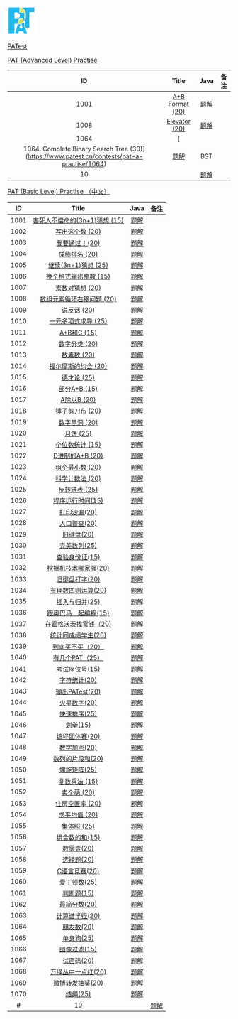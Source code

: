![logo](https://github.com/ccccqyc/Algorithm/blob/master/image/PATlogo.png)

[PATest](https://www.patest.cn/contests)

[PAT (Advanced Level) Practise](https://www.patest.cn/contests/pat-a-practise)

|  ID  |                  Title                   |                   Java                   |  备注  |
| :--: | :--------------------------------------: | :--------------------------------------: | :--: |
| 1001 | [A+B Format (20)](https://www.patest.cn/contests/pat-a-practise/1001) | [题解](https://github.com/ccccqyc/Algorithm/blob/master/PAT/Advanced/A1001.java) |      |
| 1008 | [Elevator (20)](https://www.patest.cn/contests/pat-a-practise/1008) | [题解](https://github.com/ccccqyc/Algorithm/blob/master/PAT/Advanced/A1008.java) |      |
| 1064 | [
1064. Complete Binary Search Tree (30)](https://www.patest.cn/contests/pat-a-practise/1064) | [题解](https://github.com/ccccqyc/Algorithm/blob/master/PAT/Advanced/A1064.java) |   BST   |
|  10  | [](https://www.patest.cn/contests/pat-a-practise/10) | [题解](https://github.com/ccccqyc/Algorithm/blob/master/PAT/Advanced/A10.java) |      |



[PAT (Basic Level) Practise （中文）](https://www.patest.cn/contests/pat-b-practise)

|  ID  |                  Title                   |                   Java                   |  备注  |
| :--: | :--------------------------------------: | :--------------------------------------: | :--: |
| 1001 | [害死人不偿命的(3n+1)猜想 (15)](https://www.patest.cn/contests/pat-b-practise/1001) | [题解](https://github.com/ccccqyc/Algorithm/blob/master/PAT/BasicLevel/P1001.java) |      |
| 1002 | [写出这个数 (20)](https://www.patest.cn/contests/pat-b-practise/1002) | [题解](https://github.com/ccccqyc/Algorithm/blob/master/PAT/BasicLevel/P1002.java) |      |
| 1003 | [我要通过！(20)](https://www.patest.cn/contests/pat-b-practise/1003) | [题解](https://github.com/ccccqyc/Algorithm/blob/master/PAT/BasicLevel/P1003.java) |      |
| 1004 | [成绩排名 (20)](https://www.patest.cn/contests/pat-b-practise/1004) | [题解](https://github.com/ccccqyc/Algorithm/blob/master/PAT/BasicLevel/P1004.java) |      |
| 1005 | [继续(3n+1)猜想 (25)](https://www.patest.cn/contests/pat-b-practise/1005) | [题解](https://github.com/ccccqyc/Algorithm/blob/master/PAT/BasicLevel/P1005.java) |      |
| 1006 | [换个格式输出整数 (15)](https://www.patest.cn/contests/pat-b-practise/1006) | [题解](https://github.com/ccccqyc/Algorithm/blob/master/PAT/BasicLevel/P1006.java) |      |
| 1007 | [素数对猜想 (20)](https://www.patest.cn/contests/pat-b-practise/1007) | [题解](https://github.com/ccccqyc/Algorithm/blob/master/PAT/BasicLevel/P1007.java) |      |
| 1008 | [数组元素循环右移问题 (20)](https://www.patest.cn/contests/pat-b-practise/1008) | [题解](https://github.com/ccccqyc/Algorithm/blob/master/PAT/BasicLevel/P1008.java) |      |
| 1009 | [说反话 (20)](https://www.patest.cn/contests/pat-b-practise/1009) | [题解](https://github.com/ccccqyc/Algorithm/blob/master/PAT/BasicLevel/P1009.java) |      |
| 1010 | [一元多项式求导 (25)](https://www.patest.cn/contests/pat-b-practise/1010) | [题解](https://github.com/ccccqyc/Algorithm/blob/master/PAT/BasicLevel/P1010.java) |      |
| 1011 | [A+B和C (15)](https://www.patest.cn/contests/pat-b-practise/1011) | [题解](https://github.com/ccccqyc/Algorithm/blob/master/PAT/BasicLevel/P1011.java) |      |
| 1012 | [数字分类 (20)](https://www.patest.cn/contests/pat-b-practise/1012) | [题解](https://github.com/ccccqyc/Algorithm/blob/master/PAT/BasicLevel/P1012.java) |      |
| 1013 | [数素数 (20)](https://www.patest.cn/contests/pat-b-practise/1013) | [题解](https://github.com/ccccqyc/Algorithm/blob/master/PAT/BasicLevel/P1013.java) |      |
| 1014 | [福尔摩斯的约会 (20)](https://www.patest.cn/contests/pat-b-practise/1014) | [题解](https://github.com/ccccqyc/Algorithm/blob/master/PAT/BasicLevel/P1014.java) |      |
| 1015 | [德才论 (25)](https://www.patest.cn/contests/pat-b-practise/1015) | [题解](https://github.com/ccccqyc/Algorithm/blob/master/PAT/BasicLevel/P1015.java) |      |
| 1016 | [部分A+B (15)](https://www.patest.cn/contests/pat-b-practise/1016) | [题解](https://github.com/ccccqyc/Algorithm/blob/master/PAT/BasicLevel/P1016.java) |      |
| 1017 | [A除以B (20)](https://www.patest.cn/contests/pat-b-practise/1017) | [题解](https://github.com/ccccqyc/Algorithm/blob/master/PAT/BasicLevel/P1017.java) |      |
| 1018 | [锤子剪刀布 (20)](https://www.patest.cn/contests/pat-b-practise/1018) | [题解](https://github.com/ccccqyc/Algorithm/blob/master/PAT/BasicLevel/P1018.java) |      |
| 1019 | [数字黑洞 (20)](https://www.patest.cn/contests/pat-b-practise/1019) | [题解](https://github.com/ccccqyc/Algorithm/blob/master/PAT/BasicLevel/P1019.java) |      |
| 1020 | [月饼 (25)](https://www.patest.cn/contests/pat-b-practise/1020) | [题解](https://github.com/ccccqyc/Algorithm/blob/master/PAT/BasicLevel/P1020.java) |      |
| 1021 | [个位数统计 (15)](https://www.patest.cn/contests/pat-b-practise/1021) | [题解](https://github.com/ccccqyc/Algorithm/blob/master/PAT/BasicLevel/P1021.java) |      |
| 1022 | [D进制的A+B (20)](https://www.patest.cn/contests/pat-b-practise/1022) | [题解](https://github.com/ccccqyc/Algorithm/blob/master/PAT/BasicLevel/P1022.java) |      |
| 1023 | [组个最小数 (20)](https://www.patest.cn/contests/pat-b-practise/1023) | [题解](https://github.com/ccccqyc/Algorithm/blob/master/PAT/BasicLevel/P1023.java) |      |
| 1024 | [科学计数法 (20)](https://www.patest.cn/contests/pat-b-practise/1024) | [题解](https://github.com/ccccqyc/Algorithm/blob/master/PAT/BasicLevel/P1024.java) |      |
| 1025 | [反转链表 (25)](https://www.patest.cn/contests/pat-b-practise/1025) | [题解](https://github.com/ccccqyc/Algorithm/blob/master/PAT/BasicLevel/P1025.java) |      |
| 1026 | [程序运行时间(15)](https://www.patest.cn/contests/pat-b-practise/1026) | [题解](https://github.com/ccccqyc/Algorithm/blob/master/PAT/BasicLevel/P1026.java) |      |
| 1027 | [打印沙漏(20)](https://www.patest.cn/contests/pat-b-practise/1027) | [题解](https://github.com/ccccqyc/Algorithm/blob/master/PAT/BasicLevel/P1027.java) |      |
| 1028 | [人口普查(20)](https://www.patest.cn/contests/pat-b-practise/1028) | [题解](https://github.com/ccccqyc/Algorithm/blob/master/PAT/BasicLevel/P1028.java) |      |
| 1029 | [旧键盘(20)](https://www.patest.cn/contests/pat-b-practise/1029) | [题解](https://github.com/ccccqyc/Algorithm/blob/master/PAT/BasicLevel/P1029.java) |      |
| 1030 | [完美数列(25)](https://www.patest.cn/contests/pat-b-practise/1030) | [题解](https://github.com/ccccqyc/Algorithm/blob/master/PAT/BasicLevel/P1030.java) |      |
| 1031 | [查验身份证(15)](https://www.patest.cn/contests/pat-b-practise/1031) | [题解](https://github.com/ccccqyc/Algorithm/blob/master/PAT/BasicLevel/P1031.java) |      |
| 1032 | [挖掘机技术哪家强(20)](https://www.patest.cn/contests/pat-b-practise/1032) | [题解](https://github.com/ccccqyc/Algorithm/blob/master/PAT/BasicLevel/P1032.java) |      |
| 1033 | [旧键盘打字(20)](https://www.patest.cn/contests/pat-b-practise/1033) | [题解](https://github.com/ccccqyc/Algorithm/blob/master/PAT/BasicLevel/P1033.java) |      |
| 1034 | [有理数四则运算(20)](https://www.patest.cn/contests/pat-b-practise/1034) | [题解](https://github.com/ccccqyc/Algorithm/blob/master/PAT/BasicLevel/P1034.java) |      |
| 1035 | [插入与归并(25)](https://www.patest.cn/contests/pat-b-practise/1035) | [题解](https://github.com/ccccqyc/Algorithm/blob/master/PAT/BasicLevel/P1035.java) |      |
| 1036 | [跟奥巴马一起编程(15)](https://www.patest.cn/contests/pat-b-practise/1036) | [题解](https://github.com/ccccqyc/Algorithm/blob/master/PAT/BasicLevel/P1036.java) |      |
| 1037 | [在霍格沃茨找零钱（20)](https://www.patest.cn/contests/pat-b-practise/1037) | [题解](https://github.com/ccccqyc/Algorithm/blob/master/PAT/BasicLevel/P1037.java) |      |
| 1038 | [统计同成绩学生(20)](https://www.patest.cn/contests/pat-b-practise/1038) | [题解](https://github.com/ccccqyc/Algorithm/blob/master/PAT/BasicLevel/P1038.java) |      |
| 1039 | [到底买不买（20）](https://www.patest.cn/contests/pat-b-practise/1039) | [题解](https://github.com/ccccqyc/Algorithm/blob/master/PAT/BasicLevel/P1039.java) |      |
| 1040 | [有几个PAT（25）](https://www.patest.cn/contests/pat-b-practise/1040) | [题解](https://github.com/ccccqyc/Algorithm/blob/master/PAT/BasicLevel/P1040.java) |      |
| 1041 | [考试座位号(15)](https://www.patest.cn/contests/pat-b-practise/1041) | [题解](https://github.com/ccccqyc/Algorithm/blob/master/PAT/BasicLevel/P1041.java) |      |
| 1042 | [字符统计(20)](https://www.patest.cn/contests/pat-b-practise/1042) | [题解](https://github.com/ccccqyc/Algorithm/blob/master/PAT/BasicLevel/P1042.java) |      |
| 1043 | [输出PATest(20)](https://www.patest.cn/contests/pat-b-practise/1043) | [题解](https://github.com/ccccqyc/Algorithm/blob/master/PAT/BasicLevel/P1043.java) |      |
| 1044 | [火星数字(20)](https://www.patest.cn/contests/pat-b-practise/1044) | [题解](https://github.com/ccccqyc/Algorithm/blob/master/PAT/BasicLevel/P1044.java) |      |
| 1045 | [快速排序(25)](https://www.patest.cn/contests/pat-b-practise/1045) | [题解](https://github.com/ccccqyc/Algorithm/blob/master/PAT/BasicLevel/P1045.java) |      |
| 1046 | [划拳(15)](https://www.patest.cn/contests/pat-b-practise/1046) | [题解](https://github.com/ccccqyc/Algorithm/blob/master/PAT/BasicLevel/P1046.java) |      |
| 1047 | [编程团体赛(20)](https://www.patest.cn/contests/pat-b-practise/1047) | [题解](https://github.com/ccccqyc/Algorithm/blob/master/PAT/BasicLevel/P1047.java) |      |
| 1048 | [数字加密(20)](https://www.patest.cn/contests/pat-b-practise/1048) | [题解](https://github.com/ccccqyc/Algorithm/blob/master/PAT/BasicLevel/P1048.java) |      |
| 1049 | [数列的片段和(20)](https://www.patest.cn/contests/pat-b-practise/1049) | [题解](https://github.com/ccccqyc/Algorithm/blob/master/PAT/BasicLevel/P1049.java) |      |
| 1050 | [螺旋矩阵(25)](https://www.patest.cn/contests/pat-b-practise/1050) | [题解](https://github.com/ccccqyc/Algorithm/blob/master/PAT/BasicLevel/P1050.java) |      |
| 1051 | [复数乘法 (15)](https://www.patest.cn/contests/pat-b-practise/1051) | [题解](https://github.com/ccccqyc/Algorithm/blob/master/PAT/BasicLevel/P1051.java) |      |
| 1052 | [卖个萌 (20)](https://www.patest.cn/contests/pat-b-practise/1052) | [题解](https://github.com/ccccqyc/Algorithm/blob/master/PAT/BasicLevel/P1052.java) |      |
| 1053 | [住房空置率 (20)](https://www.patest.cn/contests/pat-b-practise/1053) | [题解](https://github.com/ccccqyc/Algorithm/blob/master/PAT/BasicLevel/P1053.java) |      |
| 1054 | [求平均值 (20)](https://www.patest.cn/contests/pat-b-practise/1054) | [题解](https://github.com/ccccqyc/Algorithm/blob/master/PAT/BasicLevel/P1054.java) |      |
| 1055 | [集体照 (25)](https://www.patest.cn/contests/pat-b-practise/1055) | [题解](https://github.com/ccccqyc/Algorithm/blob/master/PAT/BasicLevel/P1055.java) |      |
| 1056 | [组合数的和(15)](https://www.patest.cn/contests/pat-b-practise/1056) | [题解](https://github.com/ccccqyc/Algorithm/blob/master/PAT/BasicLevel/P1056.java) |      |
| 1057 | [数零壹(20)](https://www.patest.cn/contests/pat-b-practise/1057) | [题解](https://github.com/ccccqyc/Algorithm/blob/master/PAT/BasicLevel/P1057.java) |      |
| 1058 | [选择题(20)](https://www.patest.cn/contests/pat-b-practise/1058) | [题解](https://github.com/ccccqyc/Algorithm/blob/master/PAT/BasicLevel/P1058.java) |      |
| 1059 | [C语言竞赛(20)](https://www.patest.cn/contests/pat-b-practise/1059) | [题解](https://github.com/ccccqyc/Algorithm/blob/master/PAT/BasicLevel/P1059.java) |      |
| 1060 | [爱丁顿数(25)](https://www.patest.cn/contests/pat-b-practise/1060) | [题解](https://github.com/ccccqyc/Algorithm/blob/master/PAT/BasicLevel/P1060.java) |      |
| 1061 | [判断题(15)](https://www.patest.cn/contests/pat-b-practise/1061) | [题解](https://github.com/ccccqyc/Algorithm/blob/master/PAT/BasicLevel/P1061.java) |      |
| 1062 | [最简分数(20)](https://www.patest.cn/contests/pat-b-practise/1062) | [题解](https://github.com/ccccqyc/Algorithm/blob/master/PAT/BasicLevel/P1062.java) |      |
| 1063 | [计算谱半径(20)](https://www.patest.cn/contests/pat-b-practise/1063) | [题解](https://github.com/ccccqyc/Algorithm/blob/master/PAT/BasicLevel/P1063.java) |      |
| 1064 | [朋友数(20)](https://www.patest.cn/contests/pat-b-practise/1064) | [题解](https://github.com/ccccqyc/Algorithm/blob/master/PAT/BasicLevel/P1064.java) |      |
| 1065 | [单身狗(25)](https://www.patest.cn/contests/pat-b-practise/1065) | [题解](https://github.com/ccccqyc/Algorithm/blob/master/PAT/BasicLevel/P1065.java) |      |
| 1066 | [图像过滤(15)](https://www.patest.cn/contests/pat-b-practise/1066) | [题解](https://github.com/ccccqyc/Algorithm/blob/master/PAT/BasicLevel/P1066.java) |      |
| 1067 | [试密码(20)](https://www.patest.cn/contests/pat-b-practise/1067) | [题解](https://github.com/ccccqyc/Algorithm/blob/master/PAT/BasicLevel/P1067.java) |      |
| 1068 | [万绿丛中一点红(20)](https://www.patest.cn/contests/pat-b-practise/1068) | [题解](https://github.com/ccccqyc/Algorithm/blob/master/PAT/BasicLevel/P1068.java) |      |
| 1069 | [微博转发抽奖(20)](https://www.patest.cn/contests/pat-b-practise/1069) | [题解](https://github.com/ccccqyc/Algorithm/blob/master/PAT/BasicLevel/P1069.java) |      |
| 1070 | [结绳(25)](https://www.patest.cn/contests/pat-b-practise/1070) | [题解](https://github.com/ccccqyc/Algorithm/blob/master/PAT/BasicLevel/P1070.java) |      |
#| 10 |  [](https://www.patest.cn/contests/pat-b-practise/10)                      | [题解](https://github.com/ccccqyc/Algorithm/blob/master/PAT/BasicLevel/P10.java) |                    |


